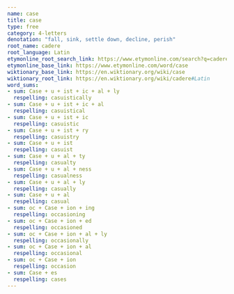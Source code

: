 ```yaml
---
name: case
title: case
type: free
category: 4-letters
denotation: "fall, sink, settle down, decline, perish"
root_name: cadere
root_language: Latin
etymonline_root_search_link: https://www.etymonline.com/search?q=cadere
etymonline_base_link: https://www.etymonline.com/word/case
wiktionary_base_link: https://en.wiktionary.org/wiki/case
wiktionary_root_link: https://en.wiktionary.org/wiki/cadere#Latin
word_sums:
- sum: Case + u + ist + ic + al + ly
  respelling: casuistically
- sum: Case + u + ist + ic + al
  respelling: casuistical
- sum: Case + u + ist + ic
  respelling: casuistic
- sum: Case + u + ist + ry
  respelling: casuistry
- sum: Case + u + ist
  respelling: casuist
- sum: Case + u + al + ty
  respelling: casualty
- sum: Case + u + al + ness
  respelling: casualness
- sum: Case + u + al + ly
  respelling: casually
- sum: Case + u + al
  respelling: casual
- sum: oc + Case + ion + ing
  respelling: occasioning
- sum: oc + Case + ion + ed
  respelling: occasioned
- sum: oc + Case + ion + al + ly
  respelling: occasionally
- sum: oc + Case + ion + al
  respelling: occasional
- sum: oc + Case + ion
  respelling: occasion
- sum: Case + es
  respelling: cases
---
```

